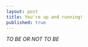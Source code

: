 ```yaml
---
layout: post
title: You're up and running!
published: true
---
```


<cite>TO BE OR NOT TO BE<cite>

